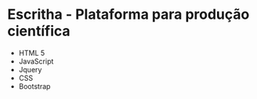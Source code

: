 <h1>Escritha - Plataforma para produção científica</h1>

<ul>
  <li>HTML 5</li>
  <li>JavaScript</li>
  <li>Jquery</li>
  <li>CSS</li>
  <li>Bootstrap</li>
</ul>
